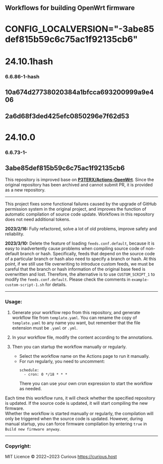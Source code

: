 ## Workflows for building OpenWrt firmware
# CONFIG_LOCALVERSION="-3abe85def815b59c6c75ac1f92135cb6"
# 24.10.1hash
### 6.6.86-1-hash
## 10a674d27738020384a1bfcca693200999a9e406
## 2a6d68f3ded425efc0850296e7f62d53
# 24.10.0
### 6.6.73-1-
## 3abe85def815b59c6c75ac1f92135cb6
This repository is improved base on **[P3TERX/Actions-OpenWrt](https://github.com/P3TERX/Actions-OpenWrt)**. Since the original repository has been archived and cannot submit PR, it is provided as a new repository.

- - -

This project fixes some functional failures caused by the upgrade of GitHub permission system in the original project, and improves the function of automatic compilation of source code update. Workflows in this repository does not need additional tokens.

**2023/2/16:** Fully refactored, solve a lot of old problems, improve safety and reliability.

**2023/3/10:** Delete the feature of loading `feeds.conf.default`, because it is easy to inadvertently cause problems when compiling source code of non-default branch or hash. 
               Specifically, feeds that depend on the source code of a particular branch or hash also need to specify a branch or hash. At this point, if we still use file overwriting to introduce custom feeds, we must be careful that the branch or hash information of the original base feed is overwritten and lost. 
               Therefore, the alternative is to use `CUSTOM_SCRIPT_1` to modify the `feeds.conf.default`. Please check the comments in `example-custom-script-1.sh` for details.

- - -

### Usage:

1. Generate your workflow repo from this repository, and generate workflow file from `template.yaml`. You can rename the copy of `template.yaml` to any name you want, but remember that the file extension must be `.yaml` or `.yml`. 

2. In your workflow file, modify the content according to the annotations.  
3. Then you can startup the workflow manually or regularly. 
   + Select the workflow name on the Actions page to run it manually.
   + For run regularly, you need to uncomment:
     ```
     schedule:
       - cron: 0 */18 * * *
     ```
     There you can use your own cron expression to start the workflow as needed.

Each time this workflow runs, it will check whether the specified repository is updated. If the source code is updated, it will start compiling the new firmware.  
Whether the workflow is started manually or regularly, the compilation will only be triggered when the source code is updated. However, during manual startup, you can force firmware compilation by entering `true` in `Build new firmware anyway`.

- - -

### Copyright:
MIT Licence © 2022~2023 Curious <https://curious.host>  
